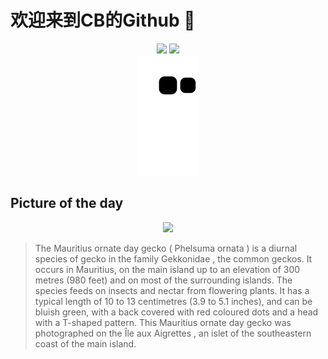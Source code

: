 
# 欢迎来到CB的Github 👋

<div align="center">
  <img height="137px" src="https://github-readme-stats.vercel.app/api?username=SuperCB&show_icons=true&theme=radical" />
  <img height="137px" src="https://github-readme-stats.vercel.app/api/top-langs/?username=SuperCB&hide_title=true&hide_border=true&layout=compact&langs_count=6&text_color=000&icon_color=fff" />
</div>


<div align="center">
    <img src="./contribution-snake/github-contribution-grid-snake.svg" />
</div>



## Picture of the day
<div align="center">
  <img width=400px src="https://upload.wikimedia.org/wikipedia/commons/thumb/9/93/Mauritius_ornate_day_gecko_%28Phelsuma_ornata%29.jpg/825px-Mauritius_ornate_day_gecko_%28Phelsuma_ornata%29.jpg" />
</div>

>The  Mauritius ornate day gecko  ( Phelsuma ornata ) is a  diurnal  species of  gecko  in the family  Gekkonidae , the common geckos. It occurs in Mauritius, on the main island up to an elevation of 300 metres (980 feet) and on most of the surrounding islands. The species feeds on insects and nectar from flowering plants. It has a typical length of 10 to 13 centimetres (3.9 to 5.1 inches), and can be bluish green, with a back covered with red coloured dots and a head with a T-shaped pattern. This Mauritius ornate day gecko was photographed on the  Île aux Aigrettes , an islet of the southeastern coast of the main island.


